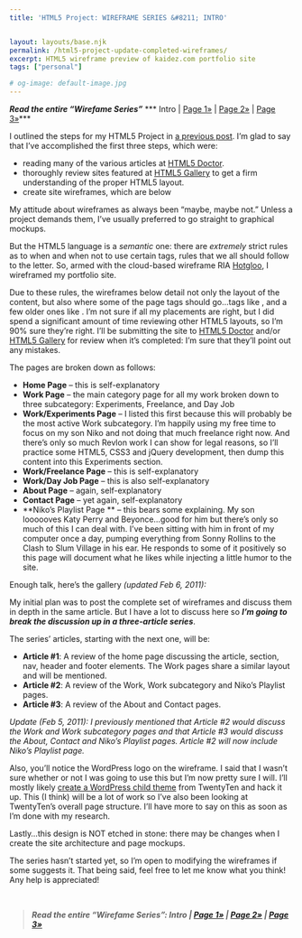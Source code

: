 ```yaml
---
title: 'HTML5 Project: WIREFRAME SERIES &#8211; INTRO'


layout: layouts/base.njk
permalink: /html5-project-update-completed-wireframes/
excerpt: HTML5 wireframe preview of kaidez.com portfolio site
tags: ["personal"]

# og-image: default-image.jpg
---
```

***Read the entire “Wirefame Series”***
*** Intro | [Page 1»][1] | [Page 2»][2] | [Page 3»][3]***

 [1]: /html5-project-series-1-homepage-wireframe/
 [2]: /html5-project-series-2-work-subcategory-playlist-wireframes/
 [3]: /html5-project-series-3-about-contact-wireframes/

I outlined the steps for my HTML5 Project in [a previous post][5]. I’m glad to say that I’ve accomplished the first three steps, which were:

 [5]: /html5-project-update-january-21-2011/

*   reading many of the various articles at [HTML5 Doctor][6].
*   thoroughly review sites featured at [HTML5 Gallery][7] to get a firm understanding of the proper HTML5 layout.
*   create site wireframes, which are below

My attitude about wireframes as always been “maybe, maybe not.” Unless a project demands them, I’ve usually preferred to go straight to graphical mockups.

 [6]: http://html5doctor.com/
 [7]: http://html5gallery.com/

But the HTML5 language is a *semantic* one: there are *extremely* strict rules as to when and when not to use certain tags, rules that we all should follow to the letter. So, armed with the cloud-based wireframe RIA [Hotgloo][8], I wireframed my portfolio site.

 [8]: http://www.hotgloo.com/

Due to these rules, the wireframes below detail not only the layout of the content, but also where some of the page tags should go…tags like ,  and a few older ones like . I’m not sure if all my placements are right, but I did spend a significant amount of time reviewing other HTML5 layouts, so I’m 90% sure they’re right. I’ll be submitting the site to [HTML5 Doctor][6] and/or [HTML5 Gallery][7] for review when it’s completed: I’m sure that they’ll point out any mistakes.

The pages are broken down as follows:

*   **Home Page** – this is self-explanatory
*   **Work Page** – the main category page for all my work broken down to three subcategory: Experiments, Freelance, and Day Job
*   **Work/Experiments Page** – I listed this first because this will probably be the most active Work subcategory. I’m happily using my free time to focus on my son Niko and not doing that much freelance right now. And there’s only so much Revlon work I can show for legal reasons, so I’ll practice some HTML5, CSS3 and jQuery development, then dump this content into this Experiments section.
*   **Work/Freelance Page** – this is self-explanatory
*   **Work/Day Job Page** – this is also self-explanatory
*   **About Page** – again, self-explanatory
*   **Contact Page** – yet again, self-explanatory
*   **Niko’s Playlist Page ** – this bears some explaining. My son loooooves Katy Perry and Beyonce…good for him but there’s only so much of this I can deal with. I’ve been sitting with him in front of my computer once a day, pumping everything from Sonny Rollins to the Clash to Slum Village in his ear. He responds to some of it positively so this page will document what he likes while injecting a little humor to the site.

Enough talk, here’s the gallery *(updated Feb 6, 2011):*


My initial plan was to post the complete set of wireframes and discuss them in depth in the same article. But I have a lot to discuss here so ***I’m going to break the discussion up in a three-article series***.

The series’ articles, starting with the next one, will be:

*   **Article #1**: A review of the home page discussing the article, section, nav, header and footer elements. The Work pages share a similar layout and will be mentioned.
*   **Article #2**: A review of the Work, Work subcategory and Niko’s Playlist pages.
*   **Article #3**: A review of the About and Contact pages.

*Update (Feb 5, 2011): I previously mentioned that Article #2 would discuss the Work and Work subcategory pages and that Article #3 would discuss the About, Contact and Niko’s Playlist pages. Article #2 will now include Niko’s Playlist page.*

Also, you’ll notice the WordPress logo on the wireframe. I said that I wasn’t sure whether or not I was going to use this but I’m now pretty sure I will. I’ll mostly likely [create a WordPress child theme][9] from TwentyTen and hack it up. This (I think) will be a lot of work so I’ve also been looking at TwentyTen’s overall page structure. I’ll have more to say on this as soon as I’m done with my research.

 [9]: http://codex.wordpress.org/Child_Themes

Lastly…this design is NOT etched in stone: there may be changes when I create the site architecture and page mockups.

The series hasn’t started yet, so I’m open to modifying the wireframes if some suggests it. That being said, feel free to let me know what you think! Any help is appreciated!

 

> ***Read the entire “Wirefame Series”: Intro | [Page 1»][1] | [Page 2»][2] | [Page 3»][3]***